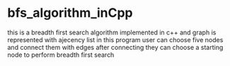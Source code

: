 # bfs_algorithm_inCpp
this is a breadth first search algorithm implemented in c++ and graph is represented with ajecency list in this program user can choose five nodes and connect
them with edges after connecting they can choose a starting node to perform breadth first search
